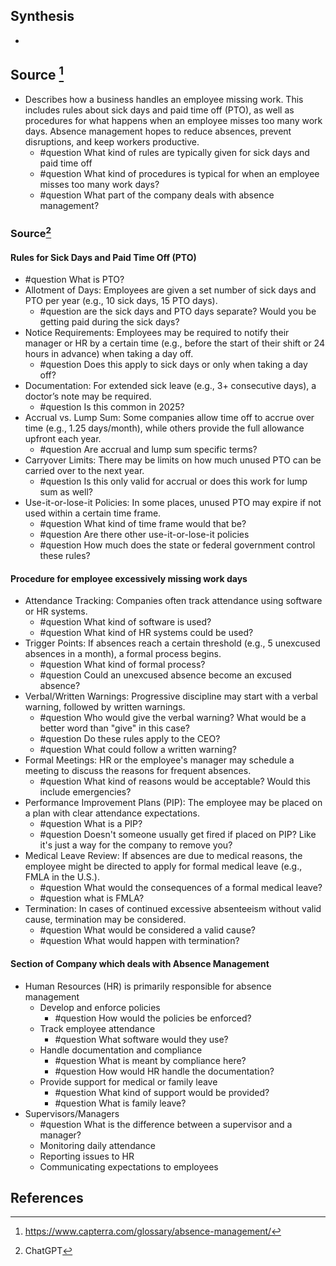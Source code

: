 ## Synthesis
- 
## Source [^1]
- Describes how a business handles an employee missing work. This includes rules about sick days and paid time off (PTO), as well as procedures for what happens when an employee misses too many work days. Absence management hopes to reduce absences, prevent disruptions, and keep workers productive.
	- #question What kind of rules are typically given for sick days and paid time off
	- #question What kind of procedures is typical for when an employee misses too many work days? 
	- #question What part of the company deals with absence management?
### Source[^2]
#### Rules for Sick Days and Paid Time Off (PTO)
- #question What is PTO?
- Allotment of Days: Employees are given a set number of sick days and PTO per year (e.g., 10 sick days, 15 PTO days).
	- #question are the sick days and PTO days separate? Would you be getting paid during the sick days?
- Notice Requirements: Employees may be required to notify their manager or HR by a certain time (e.g., before the start of their shift or 24 hours in advance) when taking a day off.
	- #question Does this apply to sick days or only when taking a day off?
- Documentation: For extended sick leave (e.g., 3+ consecutive days), a doctor’s note may be required.
	- #question Is this common in 2025?
- Accrual vs. Lump Sum: Some companies allow time off to accrue over time (e.g., 1.25 days/month), while others provide the full allowance upfront each year.
	- #question Are accrual and lump sum specific terms?
- Carryover Limits: There may be limits on how much unused PTO can be carried over to the next year.
	- #question Is this only valid for accrual or does this work for lump sum as well?
- Use-it-or-lose-it Policies: In some places, unused PTO may expire if not used within a certain time frame.
	- #question What kind of time frame would that be?
	- #question Are there other use-it-or-lose-it policies
	- #question How much does the state or federal government control these rules? 
#### Procedure for employee excessively missing work days
- Attendance Tracking: Companies often track attendance using software or HR systems.
	- #question What kind of software is used?
	- #question What kind of HR systems could be used?
- Trigger Points: If absences reach a certain threshold (e.g., 5 unexcused absences in a month), a formal process begins.
	- #question What kind of formal process?
	- #question Could an unexcused absence become an excused absence?
- Verbal/Written Warnings: Progressive discipline may start with a verbal warning, followed by written warnings.
	- #question Who would give the verbal warning? What would be a better word than "give" in this case?
	- #question Do these rules apply to the CEO?
	- #question What could follow a written warning? 
- Formal Meetings: HR or the employee's manager may schedule a meeting to discuss the reasons for frequent absences.
	- #question What kind of reasons would be acceptable? Would this include emergencies?
- Performance Improvement Plans (PIP): The employee may be placed on a plan with clear attendance expectations.
	- #question What is a PIP?
	- #question Doesn't someone usually get fired if placed on PIP? Like it's just a way for the company to remove you?
- Medical Leave Review: If absences are due to medical reasons, the employee might be directed to apply for formal medical leave (e.g., FMLA in the U.S.).
	- #question What would the consequences of a formal medical leave?
	- #question what is FMLA? 
- Termination: In cases of continued excessive absenteeism without valid cause, termination may be considered.
	- #question What would be considered a valid cause?
	- #question What would happen with termination?

#### Section of Company which deals with Absence Management
- Human Resources (HR) is primarily responsible for absence management
	- Develop and enforce policies
		- #question How would the policies be enforced?
	- Track employee attendance
		- #question What software would they use?
	- Handle documentation and compliance
		- #question What is meant by compliance here?
		- #question How would HR handle the documentation?
	- Provide support for medical or family leave
		- #question What kind of support would be provided?
		- #question What is family leave?
- Supervisors/Managers
	- #question What is the difference between a supervisor and a manager?
	- Monitoring daily attendance
	- Reporting issues to HR
	- Communicating expectations to employees
## References

[^1]: https://www.capterra.com/glossary/absence-management/
[^2]: ChatGPT